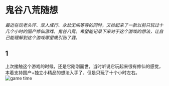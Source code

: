 # 鬼谷八荒随想

*最近在玩老头环、双人成行、永劫无间等等的同时，又捡起来了一款以前只玩过十几个小时的国产修仙游戏，鬼谷八荒。希望能记录下来对于这个游戏的想法，让自己能理解到这个游戏哪里吸引到了我。*
## 1

上次接触这个游戏的时候，还是它刚刚面世，当时听说它玩起来很有修仙的感觉，本着支持国产+独立小精品的想法入手了，但是只玩了十个小时左右。
![game time](./../src/ggbh/time.png)